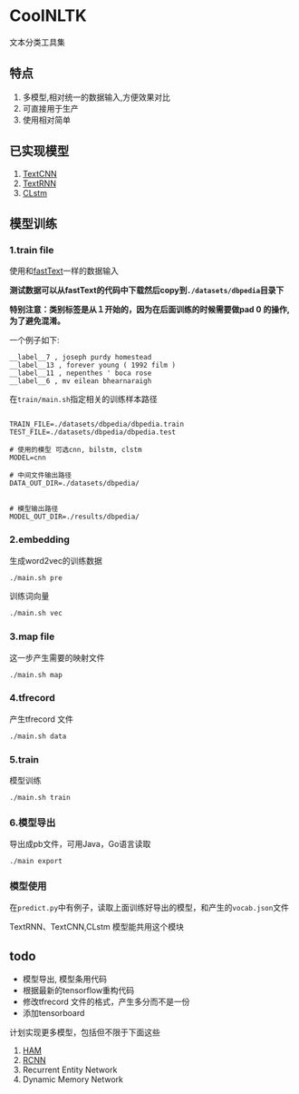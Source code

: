 # CoolNLTK

文本分类工具集

## 特点
   1. 多模型,相对统一的数据输入,方便效果对比
   2. 可直接用于生产
   3. 使用相对简单

## 已实现模型
1. [TextCNN](https://arxiv.org/abs/1408.5882)
2. [TextRNN](https://www.ijcai.org/Proceedings/16/Papers/408.pdf)
3. [CLstm](https://arxiv.org/abs/1602.06291)

## 模型训练

### 1.train file
使用和[fastText](https://github.com/facebookresearch/fastText)一样的数据输入

**测试数据可以从fastText的代码中下载然后copy到```./datasets/dbpedia```目录下**

**特别注意：类别标签是从１开始的，因为在后面训练的时候需要做pad 0 的操作,为了避免混淆。**

一个例子如下:
```
__label__7 , joseph purdy homestead
__label__13 , forever young ( 1992 film )
__label__11 , nepenthes ' boca rose
__label__6 , mv eilean bhearnaraigh

```
在```train/main.sh```指定相关的训练样本路径

```shell

TRAIN_FILE=./datasets/dbpedia/dbpedia.train
TEST_FILE=./datasets/dbpedia/dbpedia.test

# 使用的模型 可选cnn, bilstm, clstm
MODEL=cnn

# 中间文件输出路径
DATA_OUT_DIR=./datasets/dbpedia/


# 模型输出路径
MODEL_OUT_DIR=./results/dbpedia/
```

### 2.embedding
生成word2vec的训练数据
```bash
./main.sh pre
```

训练词向量
```bash
./main.sh vec
```

### 3.map file

这一步产生需要的映射文件

```bash
./main.sh map
```

### 4.tfrecord

产生tfrecord 文件

```bash
./main.sh data
```

### 5.train
模型训练
```bash
./main.sh train
```

### 6.模型导出
导出成pb文件，可用Java，Go语言读取

```bash
./main export
```

### 模型使用
在```predict.py```中有例子，读取上面训练好导出的模型，和产生的```vocab.json```文件

TextRNN、TextCNN,CLstm 模型能共用这个模块


## todo
* 模型导出, 模型条用代码
* 根据最新的tensorflow重构代码
* 修改tfrecord 文件的格式，产生多分而不是一份
* 添加tensorboard　

计划实现更多模型，包括但不限于下面这些
 1. [HAM](https://www.cs.cmu.edu/~diyiy/docs/naacl16.pdf)
 2. [RCNN](https://scholar.google.com.hk/scholar?q=Recurrent+Convolutional+Neural+Networks+for+Text+Classification&hl=zh-CN&as_sdt=0&as_vis=1&oi=scholart&sa=X&ved=0ahUKEwjpx82cvqTUAhWHspQKHUbDBDYQgQMIITAA)
 3. Recurrent Entity Network
 3. Dynamic Memory Network
